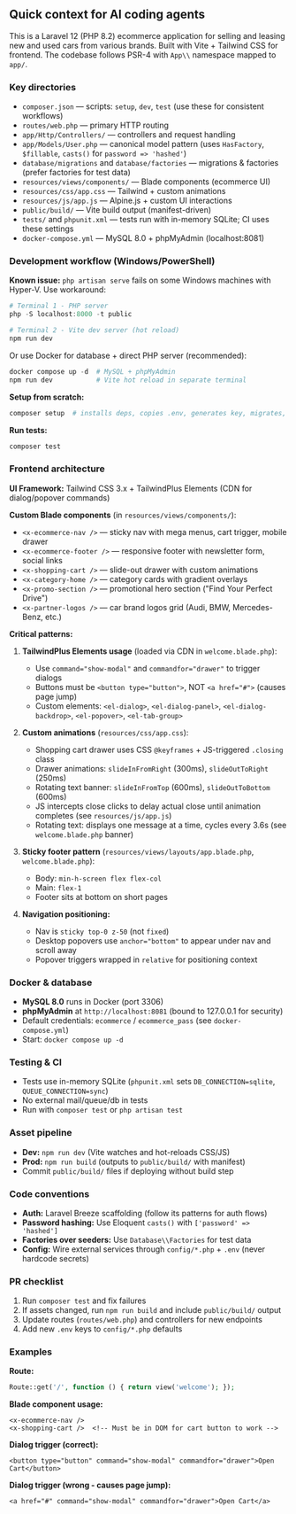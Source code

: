 ## Quick context for AI coding agents

This is a Laravel 12 (PHP 8.2) ecommerce application for selling and leasing new and used cars from various brands. Built with Vite + Tailwind CSS for frontend. The codebase follows PSR-4 with `App\\` namespace mapped to `app/`.

### Key directories

-   `composer.json` — scripts: `setup`, `dev`, `test` (use these for consistent workflows)
-   `routes/web.php` — primary HTTP routing
-   `app/Http/Controllers/` — controllers and request handling
-   `app/Models/User.php` — canonical model pattern (uses `HasFactory`, `$fillable`, `casts()` for `password => 'hashed'`)
-   `database/migrations` and `database/factories` — migrations & factories (prefer factories for test data)
-   `resources/views/components/` — Blade components (ecommerce UI)
-   `resources/css/app.css` — Tailwind + custom animations
-   `resources/js/app.js` — Alpine.js + custom UI interactions
-   `public/build/` — Vite build output (manifest-driven)
-   `tests/` and `phpunit.xml` — tests run with in-memory SQLite; CI uses these settings
-   `docker-compose.yml` — MySQL 8.0 + phpMyAdmin (localhost:8081)

### Development workflow (Windows/PowerShell)

**Known issue:** `php artisan serve` fails on some Windows machines with Hyper-V. Use workaround:

```powershell
# Terminal 1 - PHP server
php -S localhost:8000 -t public

# Terminal 2 - Vite dev server (hot reload)
npm run dev
```

Or use Docker for database + direct PHP server (recommended):

```powershell
docker compose up -d  # MySQL + phpMyAdmin
npm run dev           # Vite hot reload in separate terminal
```

**Setup from scratch:**

```powershell
composer setup  # installs deps, copies .env, generates key, migrates, builds assets
```

**Run tests:**

```powershell
composer test
```

### Frontend architecture

**UI Framework:** Tailwind CSS 3.x + TailwindPlus Elements (CDN for dialog/popover commands)

**Custom Blade components** (in `resources/views/components/`):

-   `<x-ecommerce-nav />` — sticky nav with mega menus, cart trigger, mobile drawer
-   `<x-ecommerce-footer />` — responsive footer with newsletter form, social links
-   `<x-shopping-cart />` — slide-out drawer with custom animations
-   `<x-category-home />` — category cards with gradient overlays
-   `<x-promo-section />` — promotional hero section ("Find Your Perfect Drive")
-   `<x-partner-logos />` — car brand logos grid (Audi, BMW, Mercedes-Benz, etc.)

**Critical patterns:**

1. **TailwindPlus Elements usage** (loaded via CDN in `welcome.blade.php`):

    - Use `command="show-modal"` and `commandfor="drawer"` to trigger dialogs
    - Buttons must be `<button type="button">`, NOT `<a href="#">` (causes page jump)
    - Custom elements: `<el-dialog>`, `<el-dialog-panel>`, `<el-dialog-backdrop>`, `<el-popover>`, `<el-tab-group>`

2. **Custom animations** (`resources/css/app.css`):

    - Shopping cart drawer uses CSS `@keyframes` + JS-triggered `.closing` class
    - Drawer animations: `slideInFromRight` (300ms), `slideOutToRight` (250ms)
    - Rotating text banner: `slideInFromTop` (600ms), `slideOutToBottom` (600ms)
    - JS intercepts close clicks to delay actual close until animation completes (see `resources/js/app.js`)
    - Rotating text: displays one message at a time, cycles every 3.6s (see `welcome.blade.php` banner)

3. **Sticky footer pattern** (`resources/views/layouts/app.blade.php`, `welcome.blade.php`):

    - Body: `min-h-screen flex flex-col`
    - Main: `flex-1`
    - Footer sits at bottom on short pages

4. **Navigation positioning:**
    - Nav is `sticky top-0 z-50` (not `fixed`)
    - Desktop popovers use `anchor="bottom"` to appear under nav and scroll away
    - Popover triggers wrapped in `relative` for positioning context

### Docker & database

-   **MySQL 8.0** runs in Docker (port 3306)
-   **phpMyAdmin** at `http://localhost:8081` (bound to 127.0.0.1 for security)
-   Default credentials: `ecommerce` / `ecommerce_pass` (see `docker-compose.yml`)
-   Start: `docker compose up -d`

### Testing & CI

-   Tests use in-memory SQLite (`phpunit.xml` sets `DB_CONNECTION=sqlite`, `QUEUE_CONNECTION=sync`)
-   No external mail/queue/db in tests
-   Run with `composer test` or `php artisan test`

### Asset pipeline

-   **Dev:** `npm run dev` (Vite watches and hot-reloads CSS/JS)
-   **Prod:** `npm run build` (outputs to `public/build/` with manifest)
-   Commit `public/build/` files if deploying without build step

### Code conventions

-   **Auth:** Laravel Breeze scaffolding (follow its patterns for auth flows)
-   **Password hashing:** Use Eloquent `casts()` with `['password' => 'hashed']`
-   **Factories over seeders:** Use `Database\\Factories` for test data
-   **Config:** Wire external services through `config/*.php` + `.env` (never hardcode secrets)

### PR checklist

1. Run `composer test` and fix failures
2. If assets changed, run `npm run build` and include `public/build/` output
3. Update routes (`routes/web.php`) and controllers for new endpoints
4. Add new `.env` keys to `config/*.php` defaults

### Examples

**Route:**

```php
Route::get('/', function () { return view('welcome'); });
```

**Blade component usage:**

```blade
<x-ecommerce-nav />
<x-shopping-cart />  <!-- Must be in DOM for cart button to work -->
```

**Dialog trigger (correct):**

```blade
<button type="button" command="show-modal" commandfor="drawer">Open Cart</button>
```

**Dialog trigger (wrong - causes page jump):**

```blade
<a href="#" command="show-modal" commandfor="drawer">Open Cart</a>
```
